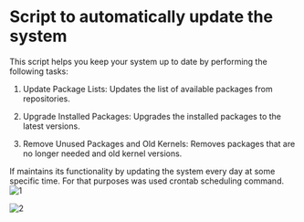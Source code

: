# **Script to automatically update the system**

This script helps you keep your system up to date by performing the following tasks:

1. Update Package Lists: Updates the list of available packages from repositories.

2. Upgrade Installed Packages: Upgrades the installed packages to the latest versions.

3. Remove Unused Packages and Old Kernels: Removes packages that are no longer needed and old kernel versions.

   
If maintains its functionality by updating the system every day at some specific time. For that purposes was used crontab scheduling command.
![1](https://github.com/AnginAbroyan/BuildingAutomationTools/assets/123239173/25e554b7-8edb-474d-aaaf-9c3098f4170c)

![2](https://github.com/AnginAbroyan/BuildingAutomationTools/assets/123239173/446370ab-37a8-4d88-87c2-1c02896faaee)
